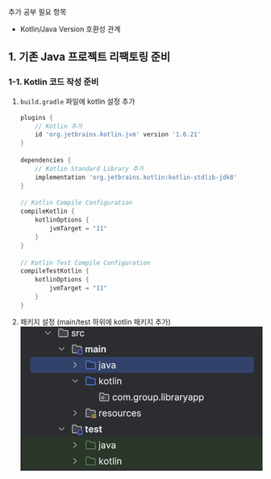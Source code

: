 추가 공부 필요 항목

- Kotlin/Java Version 호환성 관계

## 1. 기존 Java 프로젝트 리팩토링 준비

### 1-1. Kotlin 코드 작성 준비

1. `build.gradle` 파일에 kotlin 설정 추가

    ```groovy
    plugins {
        // Kotlin 추가
        id 'org.jetbrains.kotlin.jvm' version '1.6.21'
    }
    
    dependencies {
        // Kotlin Standard Library 추가
        implementation 'org.jetbrains.kotlin:kotlin-stdlib-jdk8'
    }
    
    // Kotlin Compile Configuration
    compileKotlin {
        kotlinOptions {
            jvmTarget = "11"
        }
    }
    
    // Kotlin Test Compile Configuration
    compileTestKotlin {
        kotlinOptions {
            jvmTarget = "11"
        }
    }
    ```

2. 패키지 설정 (main/test 하위에 kotlin 패키지 추가)
   ![1-1.setup-kotlin.png](images/1-1.setup-kotlin.png)

